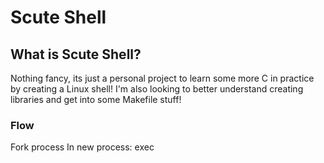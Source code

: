 # Scute Shell

## What is Scute Shell?

Nothing fancy, its just a personal project to learn some more C in practice by creating a Linux shell! I'm also looking to better understand creating libraries and get into some Makefile stuff!

### Flow
Fork process
In new process:
    exec